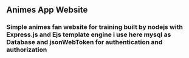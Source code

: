 ## Animes App Website
<h3>
Simple animes fan website for training built by <b>nodejs</b> with <b>Express.js</b> and <b>Ejs</b> template engine 
i use here <b>mysql</b> as Database and <b>jsonWebToken</b> for authentication and authorization 
</h3>
